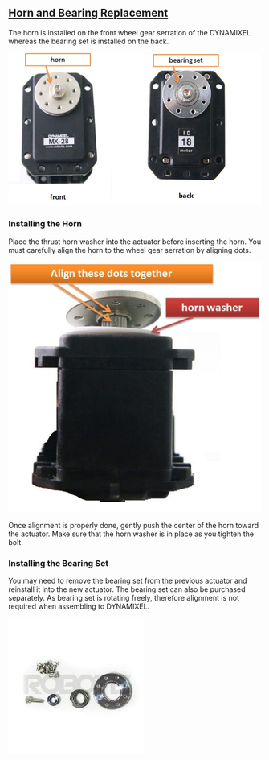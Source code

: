 ## [Horn and Bearing Replacement](#horn-and-bearing-replacement)

The horn is installed on the front wheel gear serration of the DYNAMIXEL whereas the bearing set is installed on the back.

![](/assets/images/dxl/x/horn_bearing.jpg)

### Installing the Horn

Place the thrust horn washer into the actuator before inserting the horn.
You must carefully align the horn to the wheel gear serration by aligning dots.

![](/assets/images/dxl/x/horn_alignment.jpg)

Once alignment is properly done, gently push the center of the horn toward the actuator.
Make sure that the horn washer is in place as you tighten the bolt.


### Installing the Bearing Set

You may need to remove the bearing set from the previous actuator and reinstall it into the new actuator.
The bearing set can also be purchased separately.
As bearing set is rotating freely, therefore alignment is not required when assembling to DYNAMIXEL.

![](/assets/images/dxl/x/bearing.jpg)
